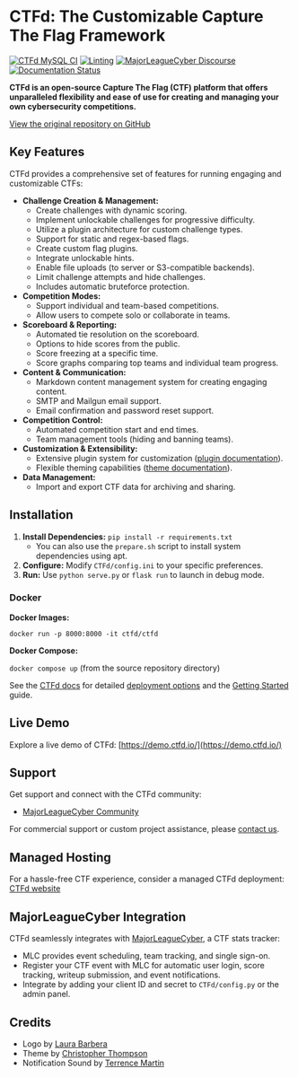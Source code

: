 # CTFd: The Customizable Capture The Flag Framework

[![CTFd MySQL CI](https://github.com/CTFd/CTFd/workflows/CTFd%20MySQL%20CI/badge.svg?branch=master)](https://github.com/CTFd/CTFd/workflows/CTFd%20MySQL%20CI)
[![Linting](https://github.com/CTFd/CTFd/workflows/Linting/badge.svg?branch=master)](https://github.com/CTFd/CTFd/workflows/Linting)
[![MajorLeagueCyber Discourse](https://img.shields.io/discourse/status?server=https%3A%2F%2Fcommunity.majorleaguecyber.org%2F)](https://community.majorleaguecyber.org/)
[![Documentation Status](https://api.netlify.com/api/v1/badges/6d10883a-77bb-45c1-a003-22ce1284190e/deploy-status)](https://docs.ctfd.io)

**CTFd is an open-source Capture The Flag (CTF) platform that offers unparalleled flexibility and ease of use for creating and managing your own cybersecurity competitions.**

[View the original repository on GitHub](https://github.com/CTFd/CTFd)

## Key Features

CTFd provides a comprehensive set of features for running engaging and customizable CTFs:

*   **Challenge Creation & Management:**
    *   Create challenges with dynamic scoring.
    *   Implement unlockable challenges for progressive difficulty.
    *   Utilize a plugin architecture for custom challenge types.
    *   Support for static and regex-based flags.
    *   Create custom flag plugins.
    *   Integrate unlockable hints.
    *   Enable file uploads (to server or S3-compatible backends).
    *   Limit challenge attempts and hide challenges.
    *   Includes automatic bruteforce protection.
*   **Competition Modes:**
    *   Support individual and team-based competitions.
    *   Allow users to compete solo or collaborate in teams.
*   **Scoreboard & Reporting:**
    *   Automated tie resolution on the scoreboard.
    *   Options to hide scores from the public.
    *   Score freezing at a specific time.
    *   Score graphs comparing top teams and individual team progress.
*   **Content & Communication:**
    *   Markdown content management system for creating engaging content.
    *   SMTP and Mailgun email support.
    *   Email confirmation and password reset support.
*   **Competition Control:**
    *   Automated competition start and end times.
    *   Team management tools (hiding and banning teams).
*   **Customization & Extensibility:**
    *   Extensive plugin system for customization ([plugin documentation](https://docs.ctfd.io/docs/plugins/overview)).
    *   Flexible theming capabilities ([theme documentation](https://docs.ctfd.io/docs/themes/overview)).
*   **Data Management:**
    *   Import and export CTF data for archiving and sharing.

## Installation

1.  **Install Dependencies:** `pip install -r requirements.txt`
    *   You can also use the `prepare.sh` script to install system dependencies using apt.
2.  **Configure:** Modify `CTFd/config.ini` to your specific preferences.
3.  **Run:** Use `python serve.py` or `flask run` to launch in debug mode.

### Docker

**Docker Images:**

`docker run -p 8000:8000 -it ctfd/ctfd`

**Docker Compose:**

`docker compose up` (from the source repository directory)

See the [CTFd docs](https://docs.ctfd.io/) for detailed [deployment options](https://docs.ctfd.io/docs/deployment/installation) and the [Getting Started](https://docs.ctfd.io/tutorials/getting-started/) guide.

## Live Demo

Explore a live demo of CTFd: [https://demo.ctfd.io/](https://demo.ctfd.io/)

## Support

Get support and connect with the CTFd community:

*   [MajorLeagueCyber Community](https://community.majorleaguecyber.org/)

For commercial support or custom project assistance, please [contact us](https://ctfd.io/contact/).

## Managed Hosting

For a hassle-free CTF experience, consider a managed CTFd deployment: [CTFd website](https://ctfd.io/)

## MajorLeagueCyber Integration

CTFd seamlessly integrates with [MajorLeagueCyber](https://majorleaguecyber.org/), a CTF stats tracker:

*   MLC provides event scheduling, team tracking, and single sign-on.
*   Register your CTF event with MLC for automatic user login, score tracking, writeup submission, and event notifications.
*   Integrate by adding your client ID and secret to `CTFd/config.py` or the admin panel.

## Credits

*   Logo by [Laura Barbera](http://www.laurabb.com/)
*   Theme by [Christopher Thompson](https://github.com/breadchris)
*   Notification Sound by [Terrence Martin](https://soundcloud.com/tj-martin-composer)
